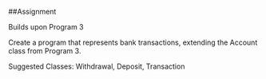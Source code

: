 ##Assignment

Builds upon Program 3

Create a program that represents bank transactions, extending the Account class from Program 3.

Suggested Classes: Withdrawal, Deposit, Transaction